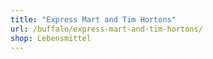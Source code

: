 ```yaml
---
title: "Express Mart and Tim Hortons"
url: /buffalo/express-mart-and-tim-hortons/
shop: Lebensmittel
---
```

